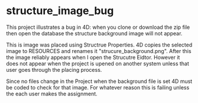 # structure_image_bug
 
This project illustrates a bug in 4D: when you clone or download the zip file then open the database the structure background image will not appear. 

This is image was placed using Structrue Properties. 4D copies the selected image to RESOURCES and renames it "strucure_background.png". After this the image reliably appears when I open the Strucutre Eidtor. However it does not appear when the project is upened on another system unless that user goes through the placing process. 

Since no files change in the Project when the background file is set 4D must be coded to check for that image. For whatever reason this is failing unless the each user makes the assignment. 
